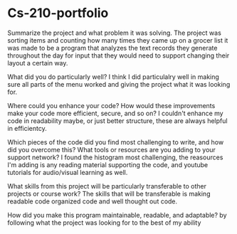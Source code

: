 # Cs-210-portfolio

Summarize the project and what problem it was solving. The project was sorting items and counting how many times they came up on a grocer list it was made to be a program that analyzes the text records they generate throughout the day for input that they would need to support changing their layout a certain way.

What did you do particularly well? I think I did particulalry well in making sure all parts of the menu worked and giving the project what it was looking for.

Where could you enhance your code? How would these improvements make your code more efficient, secure, and so on? I couldn't enhance my code in readability maybe, or just better structure, these are always helpful in efficientcy.

Which pieces of the code did you find most challenging to write, and how did you overcome this? What tools or resources are you adding to your support network? I found the histogram most challenging, the reasources I'm adding is any reading material supporting the code, and youtube tutorials for audio/visual learning as well.

What skills from this project will be particularly transferable to other projects or course work? The skills that will be transferable is making readable code organized code and well thought out code. 

How did you make this program maintainable, readable, and adaptable? by following what the project was looking for to the best of my ability

